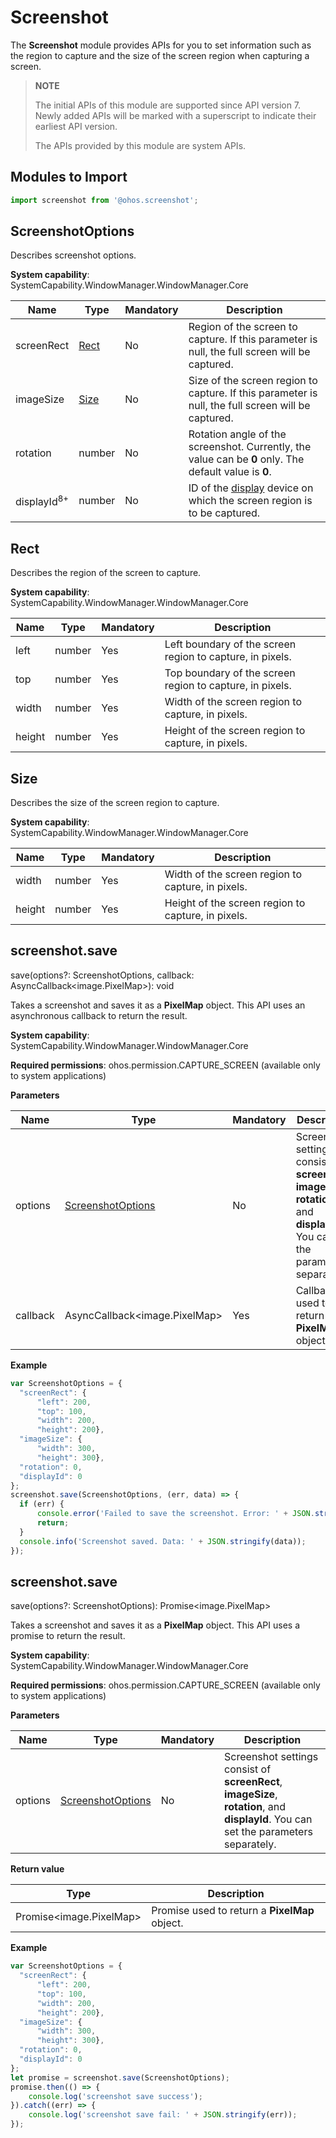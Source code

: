 # Screenshot
The **Screenshot** module provides APIs for you to set information such as the region to capture and the size of the screen region when capturing a screen.

> **NOTE**
>
> The initial APIs of this module are supported since API version 7. Newly added APIs will be marked with a superscript to indicate their earliest API version.
>
> The APIs provided by this module are system APIs.

## Modules to Import

```js
import screenshot from '@ohos.screenshot';
```

## ScreenshotOptions

Describes screenshot options.

**System capability**: SystemCapability.WindowManager.WindowManager.Core


| Name                | Type         | Mandatory| Description                                                        |
| ---------------------- | ------------- | ---- | ------------------------------------------------------------ |
| screenRect             | [Rect](#rect) | No  | Region of the screen to capture. If this parameter is null, the full screen will be captured.                      |
| imageSize              | [Size](#size) | No  | Size of the screen region to capture. If this parameter is null, the full screen will be captured.                      |
| rotation               | number        | No  | Rotation angle of the screenshot. Currently, the value can be **0** only. The default value is **0**.    |
| displayId<sup>8+</sup> | number        | No  | ID of the [display](js-apis-display.md#display) device on which the screen region is to be captured.|


## Rect

Describes the region of the screen to capture.

**System capability**: SystemCapability.WindowManager.WindowManager.Core

| Name| Type  | Mandatory| Description                                                        |
| ------ | ------ | ---- | ------------------------------------------------------------ |
| left   | number | Yes  | Left boundary of the screen region to capture, in pixels.|
| top    | number | Yes  | Top boundary of the screen region to capture, in pixels.|
| width  | number | Yes  | Width of the screen region to capture, in pixels.|
| height | number | Yes  | Height of the screen region to capture, in pixels.|


## Size

Describes the size of the screen region to capture.

**System capability**: SystemCapability.WindowManager.WindowManager.Core

| Name| Type  | Mandatory| Description                                                        |
| ------ | ------ | ---- | ------------------------------------------------------------ |
| width  | number | Yes  | Width of the screen region to capture, in pixels.|
| height | number | Yes  | Height of the screen region to capture, in pixels.|

## screenshot.save

save(options?: ScreenshotOptions, callback: AsyncCallback&lt;image.PixelMap&gt;): void

Takes a screenshot and saves it as a **PixelMap** object. This API uses an asynchronous callback to return the result.

**System capability**: SystemCapability.WindowManager.WindowManager.Core

**Required permissions**: ohos.permission.CAPTURE_SCREEN (available only to system applications)

**Parameters**

| Name  | Type                                   | Mandatory| Description                                                        |
| -------- | --------------------------------------- | ---- | ------------------------------------------------------------ |
| options  | [ScreenshotOptions](#screenshotoptions) | No  | Screenshot settings consist of **screenRect**, **imageSize**, **rotation**, and **displayId**. You can set the parameters separately.|
| callback | AsyncCallback&lt;image.PixelMap&gt;     | Yes  | Callback used to return a **PixelMap** object.                                  |

**Example**

  ```js
  var ScreenshotOptions = {
  	"screenRect": {
  		"left": 200,
  		"top": 100,
  		"width": 200,
  		"height": 200},
  	"imageSize": {
  		"width": 300,
  		"height": 300},
  	"rotation": 0,
  	"displayId": 0
  };
  screenshot.save(ScreenshotOptions, (err, data) => {
  	if (err) {
  		console.error('Failed to save the screenshot. Error: ' + JSON.stringify(err));
  		return;
  	}
  	console.info('Screenshot saved. Data: ' + JSON.stringify(data));
  });
  ```

## screenshot.save

save(options?: ScreenshotOptions): Promise&lt;image.PixelMap&gt;

Takes a screenshot and saves it as a **PixelMap** object. This API uses a promise to return the result.

**System capability**: SystemCapability.WindowManager.WindowManager.Core

**Required permissions**: ohos.permission.CAPTURE_SCREEN (available only to system applications)

**Parameters**

| Name | Type                                   | Mandatory| Description                                                        |
| ------- | --------------------------------------- | ---- | ------------------------------------------------------------ |
| options | [ScreenshotOptions](#screenshotoptions) | No  | Screenshot settings consist of **screenRect**, **imageSize**, **rotation**, and **displayId**. You can set the parameters separately.|

**Return value**

| Type                         | Description                                           |
| ----------------------------- | ----------------------------------------------- |
| Promise&lt;image.PixelMap&gt; | Promise used to return a **PixelMap** object.|

**Example**

  ```js
  var ScreenshotOptions = {
  	"screenRect": {
  		"left": 200,
  		"top": 100,
  		"width": 200,
  		"height": 200},
  	"imageSize": {
  		"width": 300,
  		"height": 300},
  	"rotation": 0,
  	"displayId": 0
  };
  let promise = screenshot.save(ScreenshotOptions);
  promise.then(() => {
      console.log('screenshot save success');
  }).catch((err) => {
      console.log('screenshot save fail: ' + JSON.stringify(err));
  });
  ```
